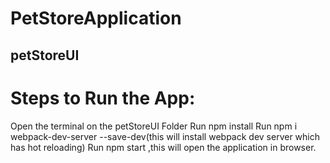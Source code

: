 # PetStoreApplication
## petStoreUI
# Steps to Run the App:

Open the terminal on the petStoreUI Folder
Run npm install
Run npm i webpack-dev-server --save-dev(this will install webpack dev server which has hot reloading)
Run npm start ,this will open the application in browser.
